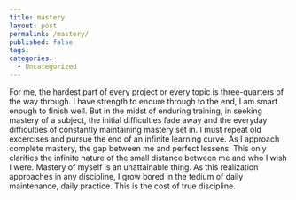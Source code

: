 ```yaml
---
title: mastery
layout: post
permalink: /mastery/
published: false
tags:
categories:
  - Uncategorized
---
```

For me, the hardest part of every project or every topic is three-quarters of the way through. I have strength to endure through to the end, I am smart enough to finish well. But in the midst of enduring training, in seeking mastery of a subject, the initial difficulties fade away and the everyday difficulties of constantly maintaining mastery set in. I must repeat old excercises and pursue the end of an infinite learning curve. As I approach complete mastery, the gap between me and perfect lessens. This only clarifies the infinite nature of the small distance between me and who I wish I were. Mastery of myself is an unattainable thing. As this realization approaches in any discipline, I grow bored in the tedium of daily maintenance, daily practice. This is the cost of true discipline.
